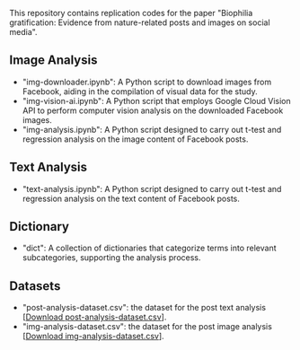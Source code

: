 This repository contains replication codes for the paper "Biophilia gratification: Evidence from nature-related posts and images on social media".

## Image Analysis
- "img-downloader.ipynb": A Python script to download images from Facebook, aiding in the compilation of visual data for the study.
- "img-vision-ai.ipynb": A Python script that employs Google Cloud Vision API to perform computer vision analysis on the downloaded Facebook images.
- "img-analysis.ipynb": A Python script designed to carry out t-test and regression analysis on the image content of Facebook posts.

## Text Analysis
- "text-analysis.ipynb": A Python script designed to carry out t-test and regression analysis on the text content of Facebook posts.

## Dictionary
- "dict": A collection of dictionaries that categorize terms into relevant subcategories, supporting the analysis process.

## Datasets
- "post-analysis-dataset.csv": the dataset for the post text analysis [[Download post-analysis-dataset.csv](https://www.dropbox.com/scl/fi/mi4fn12knito5myxsuekj/post-analysis-dataset.csv?rlkey=9bw9n7gvrgwtctsl5mr7duolf&dl=0)].
- "img-analysis-dataset.csv": the dataset for the post image analysis [[Download img-analysis-dataset.csv](https://www.dropbox.com/scl/fi/50x1hg0prwt18s4ti66ft/img-analysis-dataset.csv?rlkey=dl51otxo4j41xjbs3spaksbaj&dl=0)].
